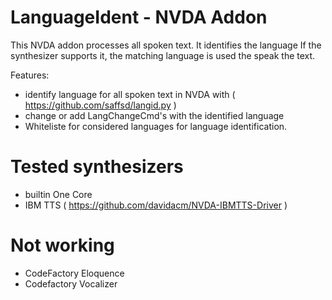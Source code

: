 # LanguageIdent - NVDA Addon

This NVDA addon processes all spoken text. It identifies the language If the synthesizer supports it, the matching language is used the speak the text.

Features:
- identify language for all spoken text in NVDA with ( https://github.com/saffsd/langid.py )
- change or add LangChangeCmd's with the identified language
- Whiteliste for considered languages for language identification.

# Tested synthesizers

 - builtin One Core
 - IBM TTS ( https://github.com/davidacm/NVDA-IBMTTS-Driver )

# Not working

 - CodeFactory Eloquence
 - Codefactory Vocalizer
